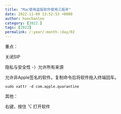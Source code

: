 ```yaml
---
title: "Mac使用盗版软件使用三板斧"
date: 2022-11-09 13:52:53 +0800
author: hoochanlon
category: [2022.]
tags: [2022]
permalink: /:year/:month-:day/02
---
```


重点：

关闭SIP

隐私与安全性 -〉允许所有来源

允许非Apple签名的软件。复制命令后将软件拖入终端回车。

`sudo xattr -d com.apple.quarantine `

<!-- more -->

其他：

右键，按住 ⌥ 打开软件